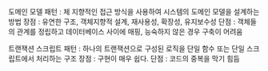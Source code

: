 도메인 모델 패턴 : 체 지향적인 접근 방식을 사용하여 시스템의 도메인 모델을 설계하는 방법
장점 : 유연한 구조, 객체지향적 설계, 재사용성, 확장성, 유지보수성
단점 : 객체들의 관계를 정립하고 데이터베이스 사이에 매핑, 능숙하지 않은 경우 구축이 어려움

트랜잭션 스크립트 패턴 : 하나의 트랜잭션으로 구성된 로직을 단일 함수 또는 단일 스크립트에서 처리하는 구조
장점 : 구현이 매우 쉽다.
단점 : 코드의 중복을 막기 힘듬